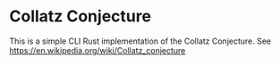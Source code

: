 # Collatz Conjecture
This is a simple CLI Rust implementation of the Collatz Conjecture.
See https://en.wikipedia.org/wiki/Collatz_conjecture
